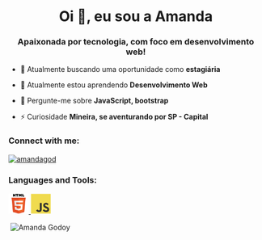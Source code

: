 <!--
**Amanda Godoy** is a ✨ _special_ ✨ repository because its `README.md` (this file) appears on your GitHub profile.

Here are some ideas to get you started:

- 🔭 I’m currently working on ...
- 🌱 I’m currently learning ...
- 👯 I’m looking to collaborate on ...
- 🤔 I’m looking for help with ...
- 💬 Ask me about ...
- 📫 How to reach me: ...
- 😄 Pronouns: ...
- ⚡ Fun fact: ...
-->
<h1 align="center">Oi 👋, eu sou a Amanda</h1>
<h3 align="center">Apaixonada por tecnologia, com foco em desenvolvimento web!</h3>

- 🔭 Atualmente buscando uma oportunidade como **estagiária**

- 🌱 Atualmente estou aprendendo **Desenvolvimento Web**

<!-- 👨‍💻 Todos os meus projetos estão disponíveis em [amanda.github.io/portfolio/](amandagod.github.io/portfolio/)-->

- 💬 Pergunte-me sobre **JavaScript, bootstrap**

- ⚡ Curiosidade **Mineira, se aventurando por SP - Capital**

<h3 align="left">Connect with me:</h3>
<p align="left">
<a href="https://www.linkedin.com/in/amandagod/" target="blank"><img align="center" src="https://raw.githubusercontent.com/rahuldkjain/github-profile-readme-generator/master/src/images/icons/Social/linked-in-alt.svg" alt="amandagod" height="30" width="40" /></a>
</p>

<h3 align="left">Languages and Tools:</h3>
<p align="left"> <a href="https://www.w3.org/html/" target="_blank" rel="noreferrer"> <img src="https://raw.githubusercontent.com/devicons/devicon/master/icons/html5/html5-original-wordmark.svg" alt="html5" width="40" height="40"/> </a> <a href="https://developer.mozilla.org/en-US/docs/Web/JavaScript" target="_blank" rel="noreferrer"> <img src="https://raw.githubusercontent.com/devicons/devicon/master/icons/javascript/javascript-original.svg" alt="javascript" width="40" height="40"/> </a> </p>

<p>&nbsp;<img align="center" src="https://github-readme-stats.vercel.app/api?username=Amanda&show_icons=true&locale=en" alt="Amanda Godoy" /></p>